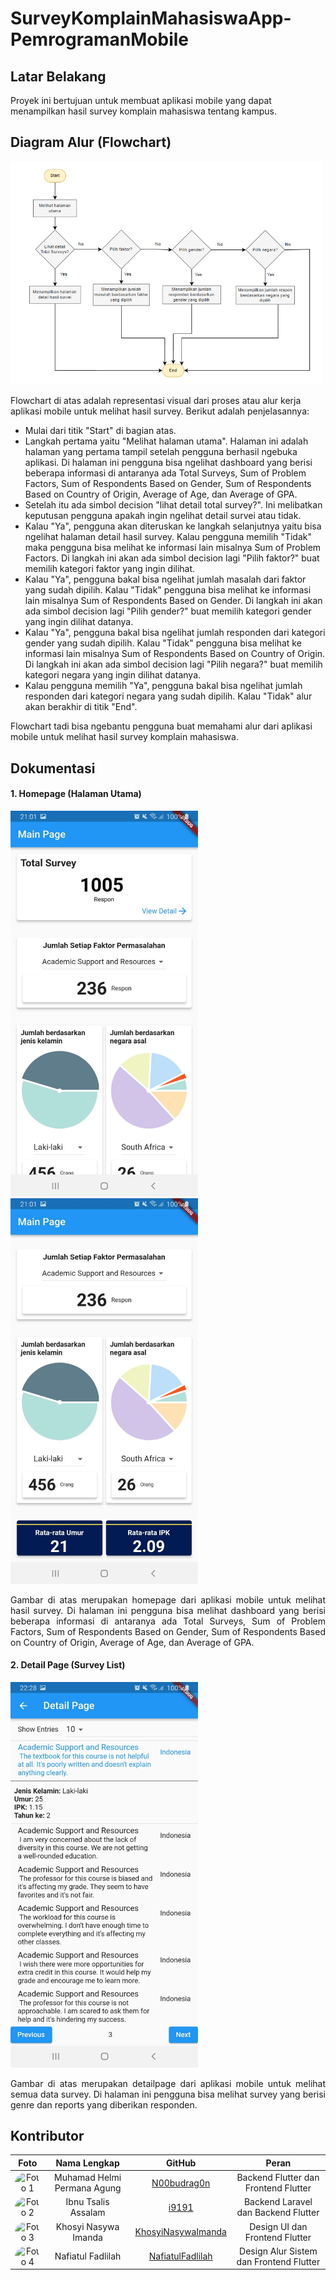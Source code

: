 # SurveyKomplainMahasiswaApp-PemrogramanMobile

## Latar Belakang
Proyek ini bertujuan untuk membuat aplikasi mobile yang dapat menampilkan hasil survey komplain mahasiswa tentang kampus.

## Diagram Alur (Flowchart)
<img src="flutter_survey_app/img/flowchart.png" alt="Flowchart" style="width: 500px; border: 0px solid #000;">

Flowchart di atas adalah representasi visual dari proses atau alur kerja aplikasi mobile untuk melihat hasil survey. Berikut adalah penjelasannya:

- Mulai dari titik "Start" di bagian atas.
- Langkah pertama yaitu "Melihat halaman utama". Halaman ini adalah halaman yang pertama tampil setelah pengguna berhasil ngebuka aplikasi. Di halaman ini pengguna bisa ngelihat dashboard yang berisi beberapa informasi di antaranya ada Total Surveys, Sum of Problem Factors, Sum of Respondents Based on Gender, Sum of Respondents Based on Country of Origin, Average of Age, dan Average of GPA. 
- Setelah itu ada simbol decision "lihat detail total survey?". Ini melibatkan keputusan pengguna apakah ingin ngelihat detail survei atau tidak.
- Kalau "Ya", pengguna akan diteruskan ke langkah selanjutnya yaitu bisa ngelihat halaman detail hasil survey. Kalau pengguna memilih "Tidak" maka pengguna bisa melihat ke informasi lain misalnya Sum of Problem Factors. Di langkah ini akan ada simbol decision lagi "Pilih faktor?" buat memilih kategori faktor yang ingin dilihat.
- Kalau "Ya", pengguna bakal bisa ngelihat jumlah masalah dari faktor yang sudah dipilih. Kalau "Tidak" pengguna bisa melihat ke informasi lain misalnya Sum of Respondents Based on Gender. Di langkah ini akan ada simbol decision lagi "Pilih gender?" buat memilih kategori gender yang ingin dilihat datanya.
- Kalau "Ya", pengguna bakal bisa ngelihat jumlah responden dari kategori gender yang sudah dipilih. Kalau "Tidak" pengguna bisa melihat ke informasi lain misalnya Sum of Respondents Based on Country of Origin. Di langkah ini akan ada simbol decision lagi "Pilih negara?" buat memilih kategori negara yang ingin dilihat datanya.
- Kalau pengguna memilih "Ya", pengguna bakal bisa ngelihat jumlah responden dari kategori negara yang sudah dipilih. Kalau "Tidak" alur akan berakhir di titik "End".

Flowchart tadi bisa ngebantu pengguna buat memahami alur dari aplikasi mobile untuk melihat hasil survey komplain mahasiswa.

## Dokumentasi
#### 1. Homepage (Halaman Utama)
<img src="flutter_survey_app/img/homepage1.png" alt="Detailpage" style="width: 300px; border: 0px solid #000;">
<img src="flutter_survey_app/img/homepage2.png" alt="Detailpage" style="width: 300px; border: 0px solid #000;">

<p style="text-align: justify;">Gambar di atas merupakan homepage dari aplikasi mobile untuk melihat hasil survey. Di halaman ini pengguna bisa melihat dashboard yang berisi beberapa informasi di antaranya ada Total Surveys, Sum of Problem Factors, Sum of Respondents Based on Gender, Sum of Respondents Based on Country of Origin, Average of Age, dan Average of GPA.</p>

#### 2. Detail Page (Survey List)
<img src="flutter_survey_app/img/detailpage.png" alt="Detailpage" style="width: 300px; border: 0px solid #000;">

<p style="text-align: justify;">Gambar di atas merupakan detailpage dari aplikasi mobile untuk melihat semua data survey. Di halaman ini pengguna bisa melihat survey yang berisi genre dan reports yang diberikan responden.</p>
 

## Kontributor

| Foto | Nama Lengkap | GitHub | Peran |
|:----:|:------------:|:------:|:-----:|
| <img src="https://akademik.polinema.ac.id/upload_dir/foto_ktm_valid/2021/2131710140-EiSw6.jpeg" alt="Foto 1" style="width:100%; height:100px; border-radius:50%;"> | Muhamad Helmi Permana Agung | [N00budrag0n](https://github.com/N00budrag0n) | Backend Flutter dan Frontend Flutter |
| <img src="https://akademik.polinema.ac.id/upload_dir/foto_ktm_valid/2021/2131710073-9pkTX.jpeg" alt="Foto 2" style="width:100%; height:100px; border-radius:50%;"> | Ibnu Tsalis Assalam | [i9191](https://github.com/i9191) | Backend Laravel dan Backend Flutter |
| <img src="https://t4.ftcdn.net/jpg/02/15/84/43/360_F_215844325_ttX9YiIIyeaR7Ne6EaLLjMAmy4GvPC69.jpg" alt="Foto 3" style="width:100%; height:100px; border-radius:50%;"> | Khosyi Nasywa Imanda | [KhosyiNasywaImanda](https://github.com/KhosyiNasywaImanda) | Design UI dan Frontend Flutter |
| <img src="https://t4.ftcdn.net/jpg/02/15/84/43/360_F_215844325_ttX9YiIIyeaR7Ne6EaLLjMAmy4GvPC69.jpg" alt="Foto 4" style="width:100%; height:100px; border-radius:50%;"> | Nafiatul Fadlilah | [NafiatulFadlilah](https://github.com/NafiatulFadlilah) | Design Alur Sistem dan Frontend Flutter |

